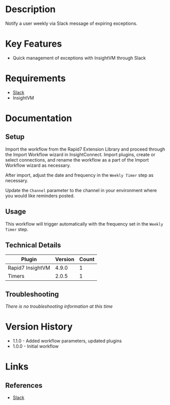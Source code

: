 # Description

Notify a user weekly via Slack message of expiring exceptions.

# Key Features

* Quick management of exceptions with InsightVM through Slack

# Requirements

* [Slack](https://insightconnect.help.rapid7.com/docs/configure-slack-for-chatops)
* InsightVM

# Documentation

## Setup

Import the workflow from the Rapid7 Extension Library and proceed through the Import Workflow wizard in InsightConnect. Import plugins, create or select connections, and rename the workflow as a part of the Import Workflow wizard as necessary.

After import, adjust the date and frequency in the `Weekly Timer` step as necessary.

Update the `Channel` parameter to the channel in your environment where you would like reminders posted.

## Usage

This workflow will trigger automatically with the frequency set in the `Weekly Timer` step.

## Technical Details


|Plugin|Version|Count|
|----|----|--------|
|Rapid7 InsightVM|4.9.0|1|
|Timers|2.0.5|1|

## Troubleshooting

_There is no troubleshooting information at this time_

# Version History

* 1.1.0 - Added workflow parameters, updated plugins
* 1.0.0 - Initial workflow

# Links

## References

* [Slack](https://slack.com/)

